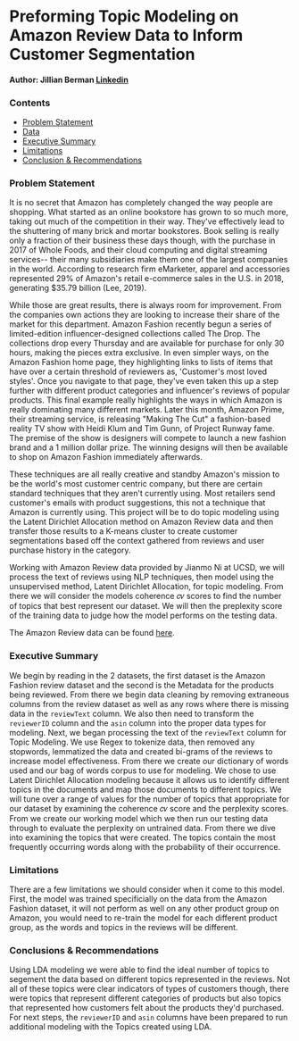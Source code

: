 # Preforming Topic Modeling on Amazon Review Data to Inform Customer Segmentation
#### Author: Jillian Berman [Linkedin](https://www.linkedin.com/in/sarajillianberman/) 
### Contents 
- [Problem Statement](#Problem-Statement)
- [Data](#Data)
- [Executive Summary](#Executive-Summary)
- [Limitations](#Limitations)
- [Conclusion & Recommendations](#Conclusion-&-Recommendations)

### Problem Statement 
It is no secret that Amazon has completely changed the way people are shopping. What started as an online bookstore has grown to so much more, taking out much of the competition in their way. They've effectively lead to the shuttering of many brick and mortar bookstores. Book selling is really only a fraction of their business these days though, with the purchase in 2017 of Whole Foods, and their cloud computing and digital streaming services-- their many subsidiaries make them one of the largest companies in the world. According to research firm eMarketer, apparel and accessories represented 29% of Amazon's retail e-commerce sales in the U.S. in 2018, generating $35.79 billion (Lee, 2019).

While those are great results, there is always room for improvement. From the companies own actions they are looking to increase their share of the market for this department. Amazon Fashion recently begun a series of limited-edition influencer-designed collections called The Drop. The collections drop every Thursday and are available for purchase for only 30 hours, making the pieces extra exclusive. In even simpler ways, on the Amazon Fashion home page, they highlighting links to lists of items that have over a certain threshold of reviewers as, 'Customer's most loved styles'. Once you navigate to that page, they've even taken this up a step further with different product categories and influencer's reviews of popular products. This final example really highlights the ways in which Amazon is really dominating many different markets. Later this month, Amazon Prime, their streaming service, is releasing "Making The Cut" a fashion-based reality TV show with Heidi Klum and Tim Gunn, of Project Runway fame. The premise of the show is designers will compete to launch a new fashion brand and a 1 million dollar prize. The winning designs will then be available to shop on Amazon Fashion immediately afterwards.

These techniques are all really creative and standby Amazon's mission to be the world's most customer centric company, but there are certain standard techniques that they aren't currently using. Most retailers send customer's emails with product suggestions, this not a technique that Amazon is currently using. This project will be to do topic modeling using the Latent Dirichlet Allocation method on Amazon Review data and then transfer those results to a K-means cluster to create customer segmentations based off the context gathered from reviews and user purchase history in the category.

Working with Amazon Review data provided by Jianmo Ni at UCSD, we will process the text of reviews using NLP techniques, then model using the unsupervised method, Latent Dirichlet Allocation, for topic modeling. From there we will consider the models coherence 𝑐𝑣 scores  to find the number of topics that best represent our dataset. We will then the preplexity score of the training data to judge how the model performs on the testing data. 

The Amazon Review data can be found [here](https://nijianmo.github.io/amazon/index.html).

### Executive Summary 

We begin by reading in the 2 datasets, the first dataset is the Amazon Fashion review dataset and the second is the Metadata for the products being reviewed. From there we begin data cleaning by removing extraneous columns from the review dataset as well as any rows where there is missing data in the `reviewText` column.  We also then need to transform the `reviewerID` column and the `asin` column into the proper data types for modeling. 
Next, we began processing the text of the `reviewText` column for Topic Modeling. We use Regex to tokenize data, then removed any stopwords, lemmatized the data and created bi-grams of the reviews to increase model effectiveness.  From there we create our dictionary of words used and our bag of words corpus to use for modeling. We chose to use Latent Dirichlet Allocation modeling because it allows us to identify different topics in the documents and map those documents to different topics. 
We will tune over a range of values for the number of topics that  appropriate for our dataset by examining the coherence 𝑐𝑣 score and the perplexity scores.  From we create our working model which we then run our testing data through to evaluate the perplexity on untrained data. From there we dive into examining the topics that were created. The topics contain the most frequently occurring words along with the probability of their occurrence. 

### Limitations
There are a few limitations we should consider when it come to this model. First, the model was trained specificially on the data from the Amazon Fashion dataset, it will not perform as well on any other product group on Amazon, you would need to re-train the model for each different product group, as the words and topics in the reviews will be different. 

### Conclusions & Recommendations 
Using LDA modeling we were able to find the ideal number of topics to segement the data based on different topics represented in the reviews. Not all of these topics were clear indicators of types of customers though, there were topics that represent different categories of products but also topics that represented how customers felt about the products they'd purchased. For next steps, the `reviewerID` and `asin` columns have been prepared to run additional modeling with the Topics created using LDA. 
